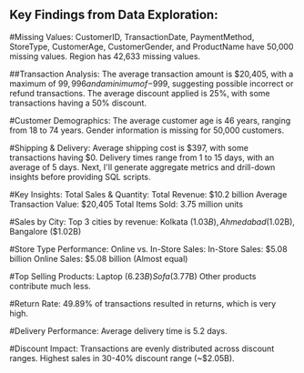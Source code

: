 ## Key Findings from Data Exploration:
#Missing Values:
CustomerID, TransactionDate, PaymentMethod, StoreType, CustomerAge, CustomerGender, and ProductName have 50,000 missing values.
Region has 42,633 missing values.

##Transaction Analysis:
The average transaction amount is $20,405, with a maximum of $99,996 and a minimum of -$999, suggesting possible incorrect or refund transactions.
The average discount applied is 25%, with some transactions having a 50% discount.

#Customer Demographics:
The average customer age is 46 years, ranging from 18 to 74 years.
Gender information is missing for 50,000 customers.

#Shipping & Delivery:
Average shipping cost is $397, with some transactions having $0.
Delivery times range from 1 to 15 days, with an average of 5 days.
Next, I'll generate aggregate metrics and drill-down insights before providing SQL scripts. ​​

#Key Insights:
Total Sales & Quantity:
Total Revenue: $10.2 billion
Average Transaction Value: $20,405
Total Items Sold: 3.75 million units

#Sales by City:
Top 3 cities by revenue: Kolkata ($1.03B), Ahmedabad ($1.02B), Bangalore ($1.02B)

#Store Type Performance:
Online vs. In-Store Sales:
In-Store Sales: $5.08 billion
Online Sales: $5.08 billion (Almost equal)

#Top Selling Products:
Laptop ($6.23B)
Sofa ($3.77B)
Other products contribute much less.

#Return Rate:
49.89% of transactions resulted in returns, which is very high.

#Delivery Performance:
Average delivery time is 5.2 days.

#Discount Impact:
Transactions are evenly distributed across discount ranges.
Highest sales in 30-40% discount range (~$2.05B).
